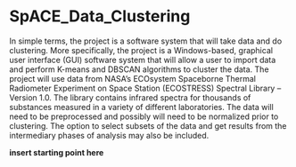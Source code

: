 # SpACE_Data_Clustering

In simple terms, the project is a software system that will take data and do clustering.
More specifically, the project is a Windows-based, graphical user interface (GUI) software
system that will allow a user to import data and perform K-means and DBSCAN algorithms to
cluster the data.
The project will use data from NASA’s ECOsystem Spaceborne Thermal Radiometer Experiment
on Space Station (ECOSTRESS) Spectral Library – Version 1.0. The library contains infrared
spectra for thousands of substances measured in a variety of different laboratories. The data
will need to be preprocessed and possibly will need to be normalized prior to clustering. The
option to select subsets of the data and get results from the intermediary phases of analysis
may also be included.

**insert starting point here**
